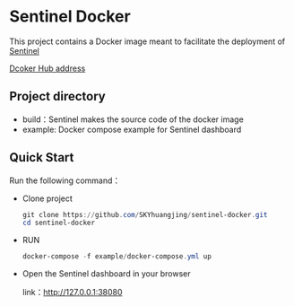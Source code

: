 # Sentinel Docker

This project contains a Docker image meant to facilitate the deployment of [Sentinel](https://github.com/alibaba/Sentinel) 


[Dcoker Hub address](https://cloud.docker.com/repository/docker/huangjing/sentinel)

## Project directory

* build：Sentinel makes the source code of the docker image
* example: Docker compose example for Sentinel dashboard

## Quick Start

Run the following command：

* Clone project

  ```powershell
  git clone https://github.com/SKYhuangjing/sentinel-docker.git
  cd sentinel-docker
  ```


* RUN

  ```powershell
  docker-compose -f example/docker-compose.yml up
  ```

* Open the Sentinel dashboard in your browser

  link：http://127.0.0.1:38080